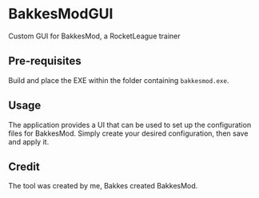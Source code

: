 # BakkesModGUI
Custom GUI for BakkesMod, a RocketLeague trainer

## Pre-requisites
Build and place the EXE within the folder containing `bakkesmod.exe`.

## Usage
The application provides a UI that can be used to set up the configuration files for BakkesMod.
Simply create your desired configuration, then save and apply it.

## Credit
The tool was created by me, Bakkes created BakkesMod.
